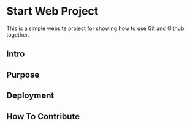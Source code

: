 # Start Web Project

This is a simple website project for showing how to use Git and Github together.

## Intro

## Purpose

## Deployment

## How To Contribute
